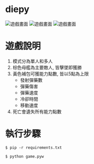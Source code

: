 # diepy
![遊戲畫面](https://github.com/sunrimii/diepy/blob/master/demo/1.gif)
![遊戲畫面](https://github.com/sunrimii/diepy/blob/master/demo/2.gif)
![遊戲畫面](https://github.com/sunrimii/diepy/blob/master/demo/3.gif)

# 遊戲說明
1. 模式分為單人和多人
2. 棕色母艦為主要敵人, 皆擊墜即獲勝
3. 黃色補包可獲能力點數, 皆以5點為上限
    - 發射彈藥數
    - 彈藥傷害
    - 彈藥速度
    - 冷卻時間
    - 移動速度
4. 死亡會遺失所有能力點數

# 執行步驟
`$ pip -r requirements.txt`

`$ python game.pyw`
